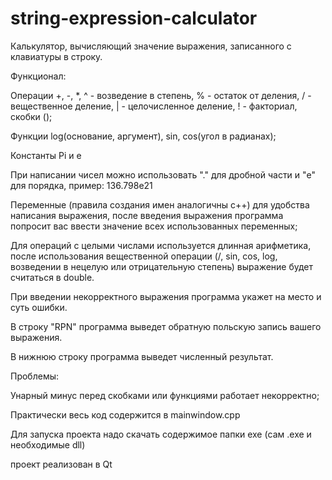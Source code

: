 # string-expression-calculator
Калькулятор, вычисляющий значение выражения, записанного с клавиатуры в строку.

Функционал:

Операции +, -, *, ^ - возведение в степень, % - остаток от деления, / - вещественное деление, | - целочисленное деление, ! - факториал, скобки ();

Функции log(основание, аргумент), sin, cos(угол в радианах);

Константы Pi и е

При написании чисел можно использовать "." для дробной части и "e" для порядка, пример: 136.798e21

Переменные (правила создания имен аналогичны с++) для удобства написания выражения, после введения выражения программа попросит вас ввести значение всех использованных переменных;

Для операций с целыми числами используется длинная арифметика, после использования вещественной операции (/, sin, cos, log, возведении в нецелую или отрицательную степень) выражение будет считаться в double.

При введении некорректного выражения программа укажет на место и суть ошибки.

В строку "RPN" программа выведет обратную польскую запись вашего выражения.

В нижнюю строку программа выведет численный результат.

Проблемы:

Унарный минус перед скобками или функциями работает некорректно;


Практически весь код содержится в mainwindow.cpp

Для запуска проекта надо скачать содержимое папки exe (сам .exe и необходимые dll)

проект реализован в Qt
